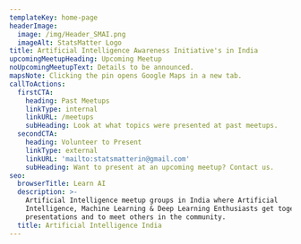 ```yaml
---
templateKey: home-page
headerImage:
  image: /img/Header_SMAI.png
  imageAlt: StatsMatter Logo
title: Artificial Intelligence Awareness Initiative's in India
upcomingMeetupHeading: Upcoming Meetup
noUpcomingMeetupText: Details to be announced.
mapsNote: Clicking the pin opens Google Maps in a new tab.
callToActions:
  firstCTA:
    heading: Past Meetups
    linkType: internal
    linkURL: /meetups
    subHeading: Look at what topics were presented at past meetups.
  secondCTA:
    heading: Volunteer to Present
    linkType: external
    linkURL: 'mailto:statsmatterin@gmail.com'
    subHeading: Want to present at an upcoming meetup? Contact us.
seo:
  browserTitle: Learn AI
  description: >-
    Artificial Intelligence meetup groups in India where Artificial
    Intelligence, Machine Learning & Deep Learning Enthusiasts get together for
    presentations and to meet others in the community.
  title: Artificial Intelligence India
---
```


